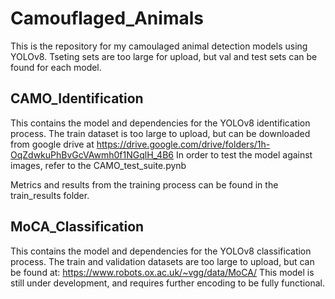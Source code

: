 # Camouflaged_Animals

This is the repository for my camoulaged animal detection models using YOLOv8. Tseting sets are too large for upload, but val and test sets can be found for each model. 

## CAMO_Identification
This contains the model and dependencies for the YOLOv8 identification process. The train dataset is too large to upload, but can be downloaded from google drive at https://drive.google.com/drive/folders/1h-OqZdwkuPhBvGcVAwmh0f1NGqlH_4B6
In order to test the model against images, refer to the CAMO_test_suite.pynb

Metrics and results from the training process can be found in the train_results folder.

## MoCA_Classification
This contains the model and dependencies for the YOLOv8 classification process. The train and validation datasets are too large to upload, but can be found at: https://www.robots.ox.ac.uk/~vgg/data/MoCA/
This model is still under development, and requires further encoding to be fully functional.
